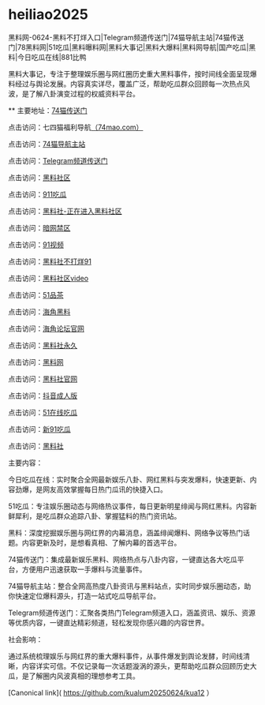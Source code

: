# heiliao2025
黑料网-0624-黑料不打烊入口|Telegram频道传送门|74猫导航主站|74猫传送门|78黑料网|51吃瓜|黑料曝料网|黑料大事记|黑料大爆料|黑料网导航|国产吃瓜|黑料|今日吃瓜在线|881比鸭

黑料大事记，专注于整理娱乐圈与网红圈历史重大黑料事件，按时间线全面呈现爆料经过与舆论发展。内容真实详尽，覆盖广泛，帮助吃瓜群众回顾每一次热点风波，是了解八卦演变过程的权威资料平台。

** 主要地址：<a href="https://74mao.com/">74猫传送门</a>

点击访问：七四猫福利导航<a href="https://74mao.com/">（74mao.com）</a>

点击访问：<a href="https://74mao.com/">74猫导航主站</a>

点击访问：<a href="https://74mao.com/">Telegram频道传送门</a>

点击访问：<a href="https://hl187.pages.dev/">黑料社区</a>

点击访问：<a href="https://cg9-02.pages.dev/">911吃瓜</a>

点击访问：<a href="https://hls-10.pages.dev/">黑料社-正在进入黑料社区</a>

点击访问：<a href="https://aw4-12.pages.dev/">暗网禁区</a>

点击访问：<a href="https://hj-1095.pages.dev/">91视频</a>

点击访问：<a href="https://hls-39.pages.dev/">黑料社不打烊91</a>

点击访问：<a href="https://hls-12.pages.dev/">黑料社区video</a>

点击访问：<a href="https://pc10-02.pages.dev/">51品茶</a>

点击访问：<a href="https://hj-1217.pages.dev/">海角黑料</a>

点击访问：<a href="https://hj-249.pages.dev/">海角论坛官网</a>

点击访问：<a href="https://hls-38.pages.dev/">黑料社永久</a>

点击访问：<a href="https://hl188.pages.dev/">黑料网</a>

点击访问：<a href="https://hls-41.pages.dev/">黑料社官网</a>

点击访问：<a href="https://dy1-12.pages.dev/">抖音成人版</a>

点击访问：<a href="https://cg10-12.pages.dev/">51在线吃瓜</a>

点击访问：<a href="https://cg3-03.pages.dev/">新91吃瓜</a>

点击访问：<a href="https://hls-06.pages.dev/">黑料社</a>

主要内容：

今日吃瓜在线：实时聚合全网最新娱乐八卦、网红黑料与突发爆料，快速更新、内容劲爆，是网友高效掌握每日热门瓜讯的快捷入口。

51吃瓜：专注娱乐圈动态与网络热议事件，每日更新明星绯闻与网红黑料。内容新鲜犀利，是吃瓜群众追踪八卦、掌握猛料的热门资讯站。

黑料：深度挖掘娱乐圈与网红界的内幕消息，涵盖绯闻爆料、网络争议等热门话题。内容更新及时，是想看真相、了解内幕的首选平台。

74猫传送门：集成最新娱乐黑料、网络热点与八卦内容，一键直达各大吃瓜平台，方便用户迅速获取一手爆料与流量事件。

74猫导航主站：整合全网高热度八卦资讯与黑料站点，实时同步娱乐圈动态，助你快速定位爆料源头，打造一站式吃瓜导航平台。

Telegram频道传送门：汇聚各类热门Telegram频道入口，涵盖资讯、娱乐、资源等优质内容，一键直达精彩频道，轻松发现你感兴趣的内容世界。

社会影响：

通过系统梳理娱乐与网红界的重大爆料事件，从事件爆发到舆论发酵，时间线清晰，内容详实可信。不仅记录每一次话题漩涡的源头，更帮助吃瓜群众回顾历史大瓜，是了解圈内风波真相的理想参考工具。

[Canonical link]( https://github.com/kualum20250624/kua12 ）
